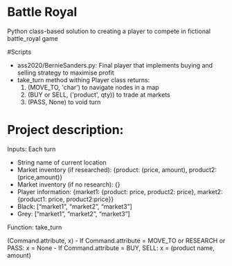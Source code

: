 # Battle Royal
Python class-based solution to creating a player to compete in fictional battle_royal game

#Scripts
- ass2020/BernieSanders.py: Final player that implements buying and selling strategy to maximise profit
- take_turn method withing Player class returns:
     1) (MOVE_TO, 'char') to navigate nodes in a map
     2) (BUY or SELL, ('product', qty)) to trade at markets
     3) (PASS, None) to void turn

# Project description:

Inputs: Each turn
- String name of current location
- Market inventory (if researched): {product: (price, amount), product2: (price,amount)}
- Market inventory (if no research): {}
- Player information: {market1: {product: price, product2: price}, market2: {product1: price, product2:price}}
- Black: [“market1”, “market2”, “market3”]
- Grey: [“market1”, “market2”, “market3”]


Function: take_turn


(Command.attribute, x)
     - If Command.attribute = MOVE_TO or RESEARCH or PASS: x = None
     - If Command.attribute = BUY, SELL: x = (product name, amount)


